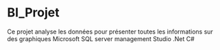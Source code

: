 # BI_Projet
Ce projet analyse les données pour présenter toutes les informations sur des graphiques 
Microsoft SQL server management Studio
.Net
C#
